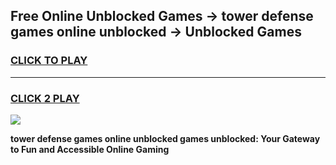 
## Free Online Unblocked Games → tower defense games online unblocked → Unblocked Games
<h3>
<a href="https://premium.freeplayer.one?title=tower_defense_games_online_unblocked&ref=21F">CLICK TO PLAY</a></h3>
<hr>

<h3>
<a href="https://premium.freeplayer.one?title=tower_defense_games_online_unblocked&ref=21F">CLICK 2 PLAY</a>
  
</h3>

<a href="https://premium.freeplayer.one?title=tower_defense_games_online_unblocked&ref=21F/"><img src="https://clearcache.store/games.png"></a>


**tower defense games online unblocked games unblocked: Your Gateway to Fun and Accessible Online Gaming**
